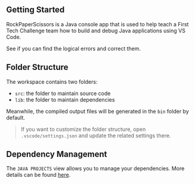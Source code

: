 ## Getting Started

RockPaperScissors is a Java console app that is used to help teach a First Tech Challenge team how to build and debug Java applications using VS Code.

See if you can find the logical errors and correct them.

## Folder Structure

The workspace contains two folders:

- `src`: the folder to maintain source code
- `lib`: the folder to maintain dependencies

Meanwhile, the compiled output files will be generated in the `bin` folder by default.

> If you want to customize the folder structure, open `.vscode/settings.json` and update the related settings there.

## Dependency Management

The `JAVA PROJECTS` view allows you to manage your dependencies. More details can be found [here](https://github.com/microsoft/vscode-java-dependency#manage-dependencies).
